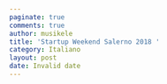 ```yaml
---
paginate: true
comments: true
author: musikele
title: 'Startup Weekend Salerno 2018 '
category: Italiano
layout: post
date: Invalid date
---
```

